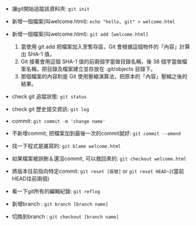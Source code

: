 * 讓git開始追蹤該資料夾: `git init`
* 新增一個檔案(叫welcome.html): `echo "hello, git" > welcome.html`
* 新增一個檔案(叫welcome.html): `git add [welcome.html]`
    1. 當使用 git add 把檔案加入至暫存區，Git 會根據這個物件的「內容」計算出 SHA-1 值。 
    2. Git 接著會用這個 SHA-1 值的前兩個字當做目錄名稱，後 38 個字當做檔案名稱，把目錄及檔案建立並存放在 .git/objects 目錄下。
    3. 那個檔案的內容則是 Git 使用壓縮演算法，把原本的「內容」壓縮之後的結果。
* check git 追蹤狀態: `git status`
* check git 歷史提交資訊: `git log`
* commit: `git commit -m 'change name'`
* 不新增commit, 把檔案加到最後一次的commit就好: `git commit --amend`
* 找一下程式是誰寫的: `git blame welcome.html`
* 如果檔案被誤刪＆還沒commit, 可以救回來的: `git checkout welcome.html`
* 將版本往前指向特定commit: `git reset [版號]` or `git reset HEAD~2`(當前HEAD往前兩個)
* 看一下git所有的編輯紀錄: `git reflog`

* 新增branch : `git branch [branch name]`
* 切換到branch : `git checkout [branch name]`

